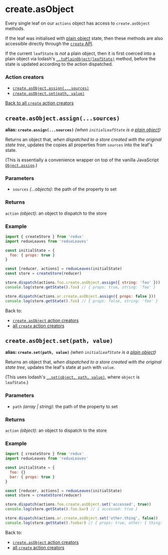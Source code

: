 # create.asObject

Every single leaf on our `actions` object has access to `create.asObject` methods.

If the leaf was initialised with [plain object](https://lodash.com/docs/4.17.11#isPlainObject) state, then these methods are also accessible directly through the [`create` API](create.md).

If the current `leafState` is *not* a plain object, then it is first coerced into a plain object via lodash's [`_.toPlainObject(leafState)`](https://lodash.com/docs/4.17.11#toPlainObject) method, before the state is updated according to the action dispatched.

### Action creators
- [`create.asObject.assign(...sources)`](#createasobjectassignsources)
- [`create.asObject.set(path, value)`](#createasobjectsetpath-value)

[Back to all `create` action creators](create.md#action-creators)

## `create.asObject.assign(...sources)`
**alias: `create.assign(...sources)`** *(when `initialLeafState` is a [plain object](https://lodash.com/docs/4.17.11#toPlainObject))*

Returns an object that, *when dispatched to a store created with the original state tree*, updates the copies all properties from `sources` into the leaf's state.

(This is essentially a convenience wrapper on top of the vanilla JavaScript [`Object.assign`](https://developer.mozilla.org/en-US/docs/Web/JavaScript/Reference/Global_Objects/Object/assign).)

### Parameters
- `sources` *(...objects)*: the path of the property to set

### Returns
`action` *(object)*: an object to dispatch to the store

### Example
```js
import { createStore } from 'redux'
import reduxLeaves from 'reduxLeaves'

const initialState = {
  foo: { props: true }
}

const [reducer, actions] = reduxLeaves(initialState)
const store = createStore(reducer)
```
```js
store.dispatch(actions.foo.create.asObject.assign({ string: 'foo' }))
console.log(store.getState().foo) // { props: true, string: 'foo' }
```
```js
store.dispatch(actions.ar.create.asObject.assign({ props: false }))
console.log(store.getState().foo) // { props: false, string: 'foo' }
```
Back to:
* [`create.asObject` action creators](#action-creators)
* [all `create` action creators](create.md#action-creators)


## `create.asObject.set(path, value)`
**alias: `create.set(path, value)`** *(when `initialLeafState` is a [plain object](https://lodash.com/docs/4.17.11#toPlainObject))*

Returns an object that, *when dispatched to a store created with the original state tree*, updates the leaf's state at `path` with `value`.

(This uses lodash's [`_.set(object, path, value)`](https://lodash.com/docs/4.17.11#set), where `object` is `leafState`.)

### Parameters
- `path` *(array | string)*: the path of the property to set

### Returns
`action` *(object)*: an object to dispatch to the store

### Example
```js
import { createStore } from 'redux'
import reduxLeaves from 'reduxLeaves'

const initialState = {
  foo: {}
  bar: { props: true }
}

const [reducer, actions] = reduxLeaves(initialState)
const store = createStore(reducer)
```
```js
store.dispatch(actions.foo.create.asObject.set('accessed', true))
console.log(store.getState().foo.bar) // { accessed: true }
```
```js
store.dispatch(actions.ar.create.asObject.set('other.thing', false))
console.log(store.getState().foobar) // { props: true, other: { thing: false } }
```
Back to:
* [`create.asObject` action creators](#action-creators)
* [all `create` action creators](create.md#action-creators)